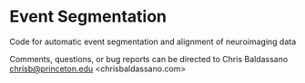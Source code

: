 # Event Segmentation
Code for automatic event segmentation and alignment of neuroimaging data

Comments, questions, or bug reports can be directed to Chris Baldassano <chrisb@princeton.edu> <chrisbaldassano.com>
